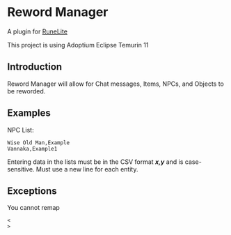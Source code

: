 # Reword Manager

A plugin for [RuneLite](https://runelite.net/)

This project is using Adoptium Eclipse Temurin 11

## Introduction

Reword Manager will allow for Chat messages, Items, NPCs, and Objects to be reworded.

## Examples

NPC List:

	Wise Old Man,Example
	Vannaka,Example1

Entering data in the lists must be in the CSV format ***x,y*** and is case-sensitive. Must use a new line for each entity.

## Exceptions

You cannot remap

 	<
	>
